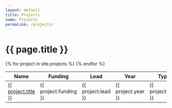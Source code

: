 ```yaml
---
layout: default
title: Projects
name: Projects
permalink: /projects/
---
```


# {{ page.title }}

<table> 
	<thead>
		<tr>
			<th> Name </th>
			<th> Funding </th>
			<th> Lead </th>
			<th> Year </th>
			<th> Type </th>
		</tr>
	</thead>
	<tbody>
		{% for project in site.projects %}
		<tr> 
			<td>
				<a href="{{ project.url }}">
					{{ project.title }}
				</a>
			</td>
			<td> 
				{{ project.funding }}
			</td>
			<td>
				{{ project.lead }}
			</td>
			<td> 
				{{ project.year }}
			</td>
			<td>
				{{ project.type }}
			</td>
		</tr>
		{% endfor %}
	</tbody>
</table>